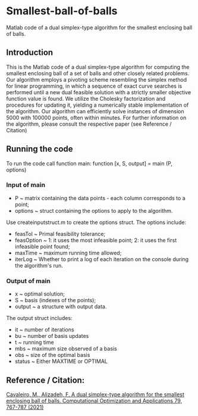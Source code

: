 # Smallest-ball-of-balls
Matlab code of a dual simplex-type algorithm for the smallest enclosing ball of balls.


## Introduction
This is the Matlab code of a dual simplex-type algorithm for computing the smallest enclosing ball of a set of balls and other closely related problems. Our algorithm employs a pivoting scheme resembling the simplex method for linear programming, in which a sequence of exact curve searches is performed until a new dual feasible solution with a strictly smaller objective function value is found. We utilize the Cholesky factorization and procedures for updating it, yielding a numerically stable implementation of the algorithm. Our algorithm can efficiently solve instances of dimension 5000 with 100000 points, often within minutes.
For further information on the algorithm, please consult the respective paper (see Reference / Citation)

## Running the code
To run the code call function main:  function [x, S, output] = main (P, options)

### Input of main 
- P ~ matrix containing the data points - each column corresponds to a point;
- options ~ struct containing the options to apply to the algorithm.

Use createinputstruct.m to create the options struct. The options include:
- feasTol ~ Primal feasibility tolerance;
- feasOption ~ 1: it uses the most infeasible point; 2: it uses the first infeasible point found;
- maxTime ~ maximum running time allowed;
- iterLog ~ Whether to print a log of each iteration on the console during the algorithm's run.

### Output of main  
- x ~ optimal solution;
- S ~ basis (indexes of the points);
- output ~ a structure with output data.

The output struct includes:
- it ~ number of iterations
- bu ~ number of basis updates
- t ~ running time
- mbs ~ maximum size observed of a basis
- obs ~ size of the optimal basis
- status ~ Either MAXTIME or OPTIMAL

## Reference / Citation:
[Cavaleiro, M., Alizadeh, F. A dual simplex-type algorithm for the smallest enclosing ball of balls. Computational Optimization and Applications 79, 767-787 (2021)](https://link.springer.com/article/10.1007/s10589-021-00283-6)

